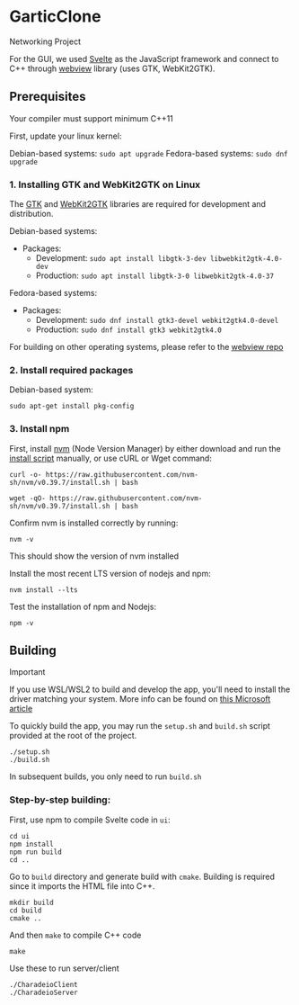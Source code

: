 # GarticClone
  Networking Project

For the GUI, we used [Svelte][svelte] as the JavaScript framework and connect to C++ through [webview][webview] library (uses GTK, WebKit2GTK).

## Prerequisites

Your compiler must support minimum C++11

First, update your linux kernel:

Debian-based systems: `sudo apt upgrade`
Fedora-based systems: `sudo dnf upgrade`

### 1. Installing GTK and WebKit2GTK on Linux

The [GTK][gtk] and [WebKit2GTK][webkitgtk] libraries are required for development and distribution.

Debian-based systems:

* Packages:
  * Development: `sudo apt install libgtk-3-dev libwebkit2gtk-4.0-dev`
  * Production: `sudo apt install libgtk-3-0 libwebkit2gtk-4.0-37`

Fedora-based systems:

* Packages:
  * Development: `sudo dnf install gtk3-devel webkit2gtk4.0-devel`
  * Production: `sudo dnf install gtk3 webkit2gtk4.0`

<!-- BSD-based systems:

* FreeBSD packages: `pkg install webkit2-gtk3`
* Execution on BSD-based systems may require adding the `wxallowed` option (see [mount(8)](https://man.openbsd.org/mount.8))  to your fstab to bypass [W^X](https://en.wikipedia.org/wiki/W%5EX "write xor execute") memory protection for your executable. Please see if it works without disabling this security feature first. -->

For building on other operating systems, please refer to the [webview repo][webview]

### 2. Install required packages

Debian-based system:
```
sudo apt-get install pkg-config
```

### 3. Install npm

First, install [nvm][nvm] (Node Version Manager) by either download and run the [install script][nvm-sh] manually, or use cURL or Wget command:

```
curl -o- https://raw.githubusercontent.com/nvm-sh/nvm/v0.39.7/install.sh | bash
```
```
wget -qO- https://raw.githubusercontent.com/nvm-sh/nvm/v0.39.7/install.sh | bash
```

Confirm nvm is installed correctly by running:
```
nvm -v
```
This should show the version of nvm installed

Install the most recent LTS version of nodejs and npm:
```
nvm install --lts
```

Test the installation of npm and Nodejs:
```
npm -v
```

## Building

> [!IMPORTANT]
> If you use WSL/WSL2 to build and develop the app, you'll need to install the driver matching your system. More info can be found on [this Microsoft article][wslgui]

To quickly build the app, you may run the `setup.sh` and `build.sh` script provided at the root of the project.
 
```
./setup.sh
./build.sh
```
In subsequent builds, you only need to run `build.sh`

### Step-by-step building:

First, use npm to compile Svelte code in `ui`:
```
cd ui
npm install
npm run build
cd ..
```

Go to `build` directory and generate build with `cmake`.
Building is required since it imports the HTML file into C++.
```
mkdir build
cd build
cmake ..
```

And then `make` to compile C++ code
```
make
```

Use these to run server/client
```
./CharadeioClient
./CharadeioServer
```

[gtk]:        https://docs.gtk.org/gtk3/
[webkitgtk]:  https://webkitgtk.org/
[webview]:    https://github.com/webview/webview
[svelte]:     https://svelte.dev
[nvm]:        https://github.com/nvm-sh/nvm?tab=readme-ov-file#installing-and-updating
[wslgui]:     https://learn.microsoft.com/en-us/windows/wsl/tutorials/gui-apps
[nvm-sh]:     https://github.com/nvm-sh/nvm/blob/v0.39.7/install.sh
